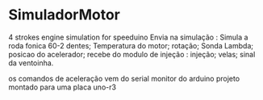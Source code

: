 # SimuladorMotor
4 strokes engine simulation for speeduino
Envia na simulação :
Simula a roda fonica 60-2 dentes;
Temperatura do motor;
rotação;
Sonda Lambda;
posicao do acelerador;
recebe do modulo de injeção :
injeção;
velas;
sinal da ventoinha.

os comandos de aceleração vem do serial monitor  do arduino 
projeto montado para uma placa uno-r3
